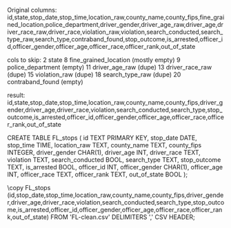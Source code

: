 Original columns: id,state,stop_date,stop_time,location_raw,county_name,county_fips,fine_grained_location,police_department,driver_gender,driver_age_raw,driver_age,driver_race_raw,driver_race,violation_raw,violation,search_conducted,search_type_raw,search_type,contraband_found,stop_outcome,is_arrested,officer_id,officer_gender,officer_age,officer_race,officer_rank,out_of_state

cols to skip:
2 state
8 fine_grained_location (mostly empty)
9 police_department (empty)
11 driver_age_raw (dupe)
13 driver_race_raw (dupe)
15 violation_raw (dupe)
18 search_type_raw (dupe)
20 contraband_found (empty)

result:
id,state,stop_date,stop_time,location_raw,county_name,county_fips,driver_gender,driver_age,driver_race,violation,search_conducted,search_type,stop_outcome,is_arrested,officer_id,officer_gender,officer_age,officer_race,officer_rank,out_of_state


CREATE TABLE FL_stops (
    id TEXT PRIMARY KEY,
    stop_date DATE,
    stop_time TIME,
    location_raw TEXT,
    county_name  TEXT,
    county_fips INTEGER,
    driver_gender CHAR(1),
    driver_age INT,
    driver_race TEXT,
    violation TEXT,
    search_conducted BOOL,
    search_type TEXT,
    stop_outcome TEXT,
    is_arrested BOOL,
    officer_id INT,
    officer_gender CHAR(1),
    officer_age INT,
    officer_race TEXT,
    officer_rank TEXT,
    out_of_state BOOL
);

\copy FL_stops (id,stop_date,stop_time,location_raw,county_name,county_fips,driver_gender,driver_age,driver_race,violation,search_conducted,search_type,stop_outcome,is_arrested,officer_id,officer_gender,officer_age,officer_race,officer_rank,out_of_state) FROM 'FL-clean.csv' DELIMITERS ',' CSV HEADER;
